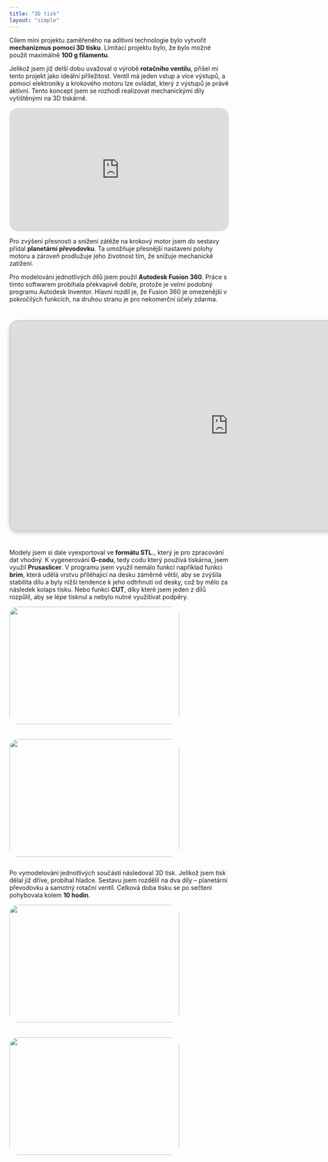```yaml
---
title: "3D tisk"
layout: "simple"
---
```


Cílem mini projektu zaměřeného na aditivní technologie bylo vytvořit **mechanizmus pomocí 3D tisku**. Limitací projektu bylo, že bylo možné použít maximálně **100 g filamentu**. 

 

Jelikož jsem již delší dobu uvažoval o výrobě **rotačního ventilu**, přišel mi tento projekt jako ideální příležitost. Ventil má jeden vstup a více výstupů, a pomocí elektroniky a krokového motoru lze ovládat, který z výstupů je právě aktivní. Tento koncept jsem se rozhodl realizovat mechanickými díly vytištěnými na 3D tiskárně. 

<div style="max-width: 800px; margin: 0 auto; border-radius: 20px; overflow: hidden; position: relative; padding-top: 56.25%;">
  <iframe
    src="https://www.youtube.com/embed/XFg6k97tLfE?autoplay=1&mute=1&loop=1&playlist=XFg6k97tLfE"
    title="YouTube video"
    frameborder="0"
    allow="autoplay; encrypted-media; fullscreen"
    allowfullscreen
    style="position: absolute; top: 0; left: 0; width: 100%; height: 100%; border: none;">
  </iframe>
</div>


Pro zvýšení přesnosti a snížení zátěže na krokový motor jsem do sestavy přidal **planetární převodovku**. Ta umožňuje přesnější nastavení polohy motoru a zároveň prodlužuje jeho životnost tím, že snižuje mechanické zatížení. 

 

Pro modelování jednotlivých dílů jsem použil **Autodesk Fusion 360**. Práce s tímto softwarem probíhala překvapivě dobře, protože je velmi podobný programu Autodesk Inventor. Hlavní rozdíl je, že Fusion 360 je omezenější v pokročilých funkcích, na druhou stranu je pro nekomerční účely zdarma. 

<iframe 
    src="https://gmail5614076.autodesk360.com/shares/public/SH90d2dQT28d5b602811b7a8b95caf39959d?mode=embed" 
    width="1000" 
    height="480" 
    allowfullscreen="true" 
    webkitallowfullscreen="true" 
    mozallowfullscreen="true"  
    frameborder="0"
    style="
        display: block;         /* umožní margin auto pro horizontální centrování */
        margin: 40px auto;      /* vycentruje iframe a přidá svislý odstup */
        border-radius: 20px;    /* zaoblení rohů */
        border: 2px solid #ccc; /* jemný rámeček (volitelné) */
        box-shadow: 0 4px 10px rgba(0,0,0,0.2); /* jemný stín (volitelné) */
    ">
</iframe>


Modely jsem si dale vyexportoval ve **formátu STL.**, který je pro zpracování dat vhodný. K vygenerování **G-codu**, tedy codu který používá tiskárna, jsem využil **Prusaslicer**. V programu jsem využil nemálo funkcí například funkci **brim**, která udělá vrstvu příléhající na desku záměrně větší, aby se zvýšila stabilita dílu a byly nižší tendence k jeho odtrhnutí od desky, což by mělo za následek kolaps tisku. Nebo funkci **CUT**, díky které jsem jeden z dílů rozpůlil, aby se lépe tisknul a nebylo nutné využítívat podpěry.  

<div style="max-width: 800px; margin: 0 auto; display: flex; justify-content: space-between; gap: 20px; flex-wrap: wrap; align-items: center;">
  <img 
       src="/266944_ZPC_2025/images/3/prusaslicer.png"
       style="transform: rotate(0deg); transform-origin: center center;
              width: 390px; height: 270px;
              border-radius: 20px; object-fit: cover;">
              
  <img 
       src="/266944_ZPC_2025/images/3/gearbox.png"
       style="transform: rotate(0deg); transform-origin: center center;
              width: 390px; height: 270px;
              border-radius: 20px; object-fit: cover;">
</div>


Po vymodelování jednotlivých součástí následoval 3D tisk. Jelikož jsem tisk dělal již dříve, probíhal hladce. Sestavu jsem rozdělil na dva díly – planetární převodovku a samotný rotační ventil. Celková doba tisku se po sečtení pohybovala kolem **10 hodin**.

<div style="max-width: 800px; margin: 0 auto; display: flex; justify-content: space-between; gap: 20px; flex-wrap: wrap; align-items: center;">
  <img 
       src="/266944_ZPC_2025/images/3/IMG_2195.jpeg"
       style="transform: rotate(0deg); transform-origin: center center;
              width: 390px; height: 270px;
              border-radius: 20px; object-fit: cover;">
              
  <img 
       src="/266944_ZPC_2025/images/3/IMG_2195.jpeg"
       style="transform: rotate(0deg); transform-origin: center center;
              width: 390px; height: 270px;
              border-radius: 20px; object-fit: cover;">
</div>

